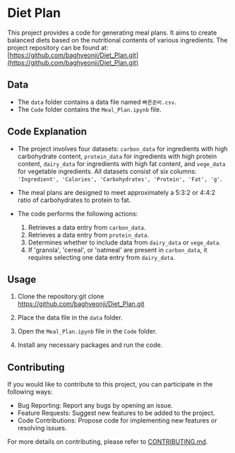 # Diet Plan

This project provides a code for generating meal plans. It aims to create balanced diets based on the nutritional contents of various ingredients. The project repository can be found at: [https://github.com/baghyeonji/Diet_Plan.git](https://github.com/baghyeonji/Diet_Plan.git)

## Data

- The `data` folder contains a data file named `빠른준비.csv`.
- The `Code` folder contains the `Meal_Plan.ipynb` file.

## Code Explanation

- The project involves four datasets: `carbon_data` for ingredients with high carbohydrate content, `protein_data` for ingredients with high protein content, `dairy_data` for ingredients with high fat content, and `vege_data` for vegetable ingredients. All datasets consist of six columns: `'Ingredient', 'Calories', 'Carbohydrates', 'Protein', 'Fat', 'g'`.

- The meal plans are designed to meet approximately a 5:3:2 or 4:4:2 ratio of carbohydrates to protein to fat.

- The code performs the following actions:
  1. Retrieves a data entry from `carbon_data`.
  2. Retrieves a data entry from `protein_data`.
  3. Determines whether to include data from `dairy_data` or `vege_data`.
  4. If 'granola', 'cereal', or 'oatmeal' are present in `carbon_data`, it requires selecting one data entry from `dairy_data`.

## Usage

1. Clone the repository:git clone https://github.com/baghyeonji/Diet_Plan.git

2. Place the data file in the `data` folder.

3. Open the `Meal_Plan.ipynb` file in the `Code` folder.

4. Install any necessary packages and run the code.

## Contributing

If you would like to contribute to this project, you can participate in the following ways:

- Bug Reporting: Report any bugs by opening an issue.
- Feature Requests: Suggest new features to be added to the project.
- Code Contributions: Propose code for implementing new features or resolving issues.

For more details on contributing, please refer to [CONTRIBUTING.md](CONTRIBUTING.md).

